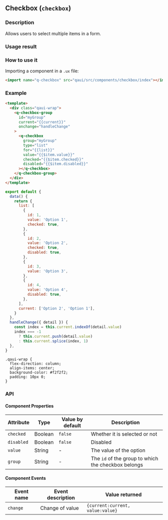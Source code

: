 ## Checkbox (`checkbox`)

### Description

Allows users to select multiple items in a form.

### Usage result

<!--div style="text-align: center;margin: 40px;"><img src="./assets/checkbox.png" alt="checkboxes" style="width:300px" /></div-->

<preview url="https://quick-app-ui.glitch.me/preview/pages/checkbox"/>

### How to use it

Importing a component in a `.ux` file:

```html
<import name="q-checkbox" src="qaui/src/components/checkbox/index"></import>
```

### Example

```html
<template>
  <div class="qaui-wrap">
    <q-checkbox-group
      id="myGroup"
      current="{{current}}"
      onchange="handleChange"
    >
      <q-checkbox
        group="myGroup"
        type="list"
        for="{{list}}"
        value="{{$item.value}}"
        checked="{{$item.checked}}"
        disabled="{{$item.disabled}}"
      ></q-checkbox>
    </q-checkbox-group>
  </div>
</template>
```

```js
export default {
  data() {
    return {
      list: [
        {
          id: 1,
          value: 'Option 1',
          checked: true,
        },
        {
          id: 2,
          value: 'Option 2',
          checked: true,
          disabled: true,
        },
        {
          id: 3,
          value: 'Option 3',
        },
        {
          id: 4,
          value: 'Option 4',
          disabled: true,
        },
      ],
      current: ['Option 2', 'Option 1'],
    }
  },
  handleChange({ detail }) {
    const index = this.current.indexOf(detail.value)
    index === -1
      ? this.current.push(detail.value)
      : this.current.splice(index, 1)
  },
}
```

```less
.qaui-wrap {
  flex-direction: column;
  align-items: center;
  background-color: #f2f2f2;
  padding: 10px 0;
}
```

### API

#### Component Properties

| Attribute  | Type    | Value by default | Description                                         |
| ---------- | ------- | ---------------- | --------------------------------------------------- |
| `checked`  | Boolean | `false`          | Whether it is selected or not                       |
| `disabled` | Boolean | `false`          | Disabled                                            |
| `value`    | String  | -                | The value of the option                             |
| `group`    | String  | -                | The `id` of the group to which the checkbox belongs |

#### Component Events

| Event name | Event description | Value returned                   |
| ---------- | ----------------- | -------------------------------- |
| `change`   | Change of value   | `{current:current, value:value}` |
